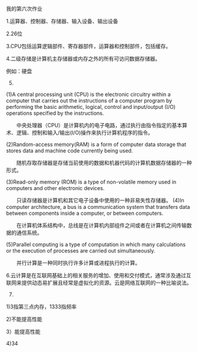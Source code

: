 我的第六次作业

1.运算器、控制器、存储器、输入设备、输出设备

2.26位

3.CPU包括运算逻辑部件、寄存器部件，运算器和控制部件，包括缓存。

4.二级存储是计算机主存储器或内存之外的所有可访问数据存储器。

例如：硬盘

5.
(1)A central processing unit (CPU) is the electronic circuitry within a computer that carries out the instructions of a computer program by performing the basic arithmetic, logical, control and input/output (I/O) operations specified by the instructions.

&emsp;&emsp;中央处理器（CPU）是计算机内的电子电路，通过执行由指令指定的基本算术、逻辑、控制和输入/输出(I/O)操作来执行计算机程序的指令。

(2)Random-access memory(RAM) is a form of computer data storage that stores data and machine code currently being used. 

&emsp;&emsp;随机存取存储器是存储当前使用的数据和机器代码的计算机数据存储器的一种形式。

(3)Read-only memory (ROM) is a type of non-volatile memory used in computers and other electronic devices. 

&emsp;&emsp;只读存储器是计算机和其它电子设备中使用的一种非易失性存储器。
(4)In computer architecture, a bus is a communication system that transfers data between components inside a computer, or between computers. 

&emsp;&emsp;在计算机体系结构中，总线是在计算机内部组件之间或者在计算机之间传输数据的通信系统。

(5)Parallel computing is a type of computation in which many calculations or the execution of processes are carried out simultaneously.

&emsp;&emsp;并行计算是一种同时执行许多计算或进程执行的计算。

6.云计算是在互联网基础上的相关服务的增加、使用和交付模式，通常涉及通过互联网来提供动态易扩展且经常是虚拟化的资源。云是网络互联网的一种比喻说法。

7.
1)3指第三点内存，1333指频率

2)不能提高性能

3）能提高性能

4)34